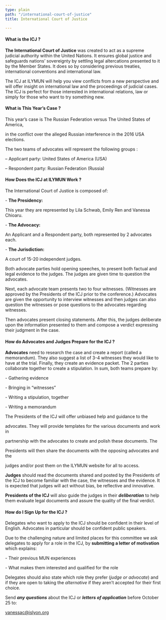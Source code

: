 ```yaml
---
type: plain
path: "/international-court-of-justice"
title: International Court of Justice

---
```

#### **What is the ICJ ?**

**The International Court of Justice** was created to act as a supreme  
judicial authority within the United Nations. It ensures global justice and safeguards nations’ sovereignty by settling legal altercations presented to it by the Member States. It does so by considering previous treaties, international conventions and international law.

The ICJ at ILYMUN will help you view conflicts from a new perspective and will offer insight on international law and the proceedings of judicial cases. The ICJ is perfect for those interested in international relations, law or simply for those who want to try something new.

#### What is This Year’s Case ?

This year’s case is The Russian Federation versus The United States of America,

in the conflict over the alleged Russian interference in the 2016 USA elections.

The two teams of advocates will represent the following groups :

– Applicant party: United States of America (USA)

– Respondent party: Russian Federation (Russia)

#### **How Does the ICJ at ILYMUN Work ?**

The International Court of Justice is composed of:

\- **The Presidency:**

This year they are represented by Lila Schwab, Emily Ren and Vanessa Chioaru.

\- **The Advocacy:**

An Applicant and a Respondent party, both represented by 2 advocates each.

\- **The Jurisdiction:**

A court of 15-20 independent judges.

Both advocate parties hold opening speeches, to present both factual and legal evidence to the judges. The judges are given time to question the advocates.

Next, each advocate team presents two to four witnesses. (Witnesses are approved by the Presidents of the ICJ prior to the conference.) Advocates are given the opportunity to interview witnesses and then judges can also question the witnesses or pose questions to the advocates regarding witnesses.

Then advocates present closing statements. After this, the judges deliberate upon the information presented to them and compose a verdict expressing their judgment in the case.

#### **How do Advocates and Judges Prepare for the ICJ ?**

**Advocates** need to research the case and create a report (called a memorandum). They also suggest a list of 3-4 witnesses they would like to have at the trial. Finally, they create an evidence packet. The 2 parties collaborate together to create a stipulation. In sum, both teams prepare by:

\- Gathering evidence

\- Bringing in “witnesses”

\- Writing a stipulation, together

\- Writing a memorandum

The Presidents of the ICJ will offer unbiased help and guidance to the

advocates. They will provide templates for the various documents and work in

partnership with the advocates to create and polish these documents. The

Presidents will then share the documents with the opposing advocates and the

judges and/or post them on the ILYMUN website for all to access.

**Judges** should read the documents shared and posted by the Presidents of the ICJ to become familiar with the case, the witnesses and the evidence. It is expected that judges will act without bias, be reflective and innovative.

**Presidents of the ICJ** will also guide the judges in their **_deliberation_** to help them evaluate legal documents and assure the quality of the final verdict.

#### **How do I Sign Up for the ICJ ?**

Delegates who want to apply to the ICJ should be confident in their level of English. Advocates in particular should be confident public speakers.

Due to the challenging nature and limited places for this committee we ask delegates to apply for a role in the ICJ, by **submitting a letter of motivation** which explains:

\- Their previous MUN experiences

\- What makes them interested and qualified for the role

Delegates should also state which role they prefer (_judge or advocate_) and if they are open to taking the _alternative_ if they aren’t accepted for their first choice.

Send **_any questions_** about the ICJ or **_letters of application_** before October 25 to:

vanessac@islyon.org